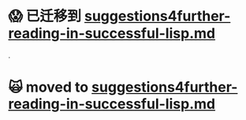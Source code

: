 :scream: 已迁移到 [suggestions4further-reading-in-successful-lisp.md](https://github.com/oldratlee/translations/tree/master/recommend-lisp-books/suggestions4further-reading-in-successful-lisp.md)
==========================

.

:scream_cat: moved to [suggestions4further-reading-in-successful-lisp.md](https://github.com/oldratlee/translations/tree/master/recommend-lisp-books/suggestions4further-reading-in-successful-lisp.md)
==========================
